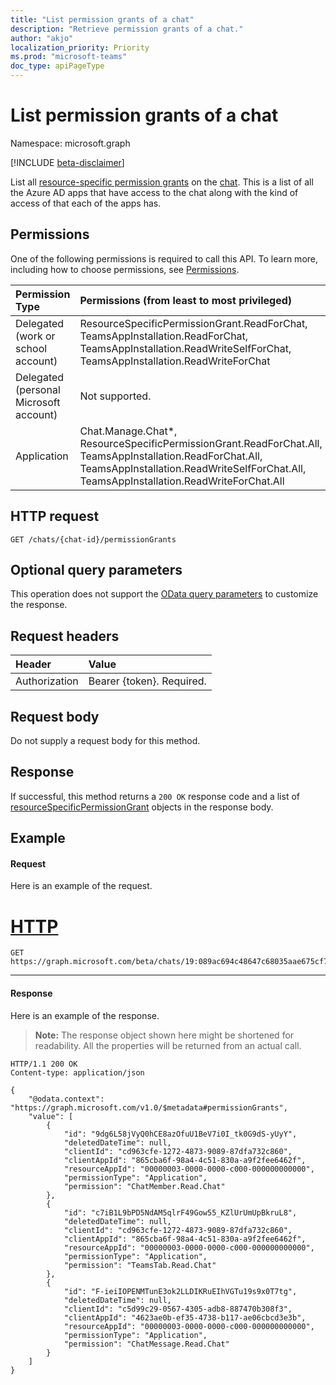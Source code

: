 ```yaml
---
title: "List permission grants of a chat"
description: "Retrieve permission grants of a chat."
author: "akjo"
localization_priority: Priority
ms.prod: "microsoft-teams"
doc_type: apiPageType
---
```


# List permission grants of a chat

Namespace: microsoft.graph

[!INCLUDE [beta-disclaimer](../../includes/beta-disclaimer.md)]

List all [resource-specific permission grants](../resources/resourcespecificpermissiongrant.md) on the [chat](../resources/chat.md). This is a list of all the Azure AD apps that have access to the chat along with the kind of access of that each of the apps has. 

## Permissions

One of the following permissions is required to call this API. To learn more, including how to choose permissions, see [Permissions](/graph/permissions-reference).

| Permission Type                        | Permissions (from least to most privileged)                                                                                                                                                        |
| :------------------------------------- | :------------------------------------------------------------------------------------------------------------------------------------------------------------------------------------------------- |
| Delegated (work or school account)     | ResourceSpecificPermissionGrant.ReadForChat, TeamsAppInstallation.ReadForChat, TeamsAppInstallation.ReadWriteSelfForChat, TeamsAppInstallation.ReadWriteForChat                                    |
| Delegated (personal Microsoft account) | Not supported.                                                                                                                                                                                     |
| Application                            | Chat.Manage.Chat*, ResourceSpecificPermissionGrant.ReadForChat.All, TeamsAppInstallation.ReadForChat.All, TeamsAppInstallation.ReadWriteSelfForChat.All, TeamsAppInstallation.ReadWriteForChat.All |

## HTTP request
<!-- { "blockType": "ignored" } -->
```http
GET /chats/{chat-id}/permissionGrants
```

## Optional query parameters

This operation does not support the [OData query parameters](/graph/query-parameters) to customize the response.

## Request headers

| Header           | Value                      |
| :--------------- | :------------------------- |
| Authorization    | Bearer {token}. Required.  |

## Request body

Do not supply a request body for this method.

## Response

If successful, this method returns a `200 OK` response code and a list of [resourceSpecificPermissionGrant](../resources/resourcespecificpermissiongrant.md) objects in the response body.

## Example

#### Request

Here is an example of the request.

# [HTTP](#tab/http)
<!-- {
  "blockType": "request",
  "name": "chat_list_permission_grants"
}-->
```msgraph-interactive
GET https://graph.microsoft.com/beta/chats/19:089ac694c48647c68035aae675cf78ab@thread.v2/permissionGrants
```

---

#### Response

Here is an example of the response.

>**Note:** The response object shown here might be shortened for readability. All the properties will be returned from an actual call.
<!-- {
  "blockType": "response",
  "truncated": true,
  "@odata.type": "microsoft.graph.resourcespecificpermissiongrant"
} -->
```http
HTTP/1.1 200 OK
Content-type: application/json

{
    "@odata.context": "https://graph.microsoft.com/v1.0/$metadata#permissionGrants",
    "value": [
        {
            "id": "9dg6L58jVyQ0hCE8azOfuU1BeV7i0I_tk0G9dS-yUyY",
            "deletedDateTime": null,
            "clientId": "cd963cfe-1272-4873-9089-87dfa732c860",
            "clientAppId": "865cba6f-98a4-4c51-830a-a9f2fee6462f",
            "resourceAppId": "00000003-0000-0000-c000-000000000000",
            "permissionType": "Application",
            "permission": "ChatMember.Read.Chat"
        },
        {
            "id": "c7iB1L9bPD5NdAM5qlrF49Gow55_KZlUrUmUpBkruL8",
            "deletedDateTime": null,
            "clientId": "cd963cfe-1272-4873-9089-87dfa732c860",
            "clientAppId": "865cba6f-98a4-4c51-830a-a9f2fee6462f",
            "resourceAppId": "00000003-0000-0000-c000-000000000000",
            "permissionType": "Application",
            "permission": "TeamsTab.Read.Chat"
        },
        {
            "id": "F-ieiIOPENMTunE3ok2LLDIKRuEIhVGTu19s9x0T7tg",
            "deletedDateTime": null,
            "clientId": "c5d99c29-0567-4305-adb8-887470b308f3",
            "clientAppId": "4623ae0b-ef35-4738-b117-ae06cbcd3e3b",
            "resourceAppId": "00000003-0000-0000-c000-000000000000",
            "permissionType": "Application",
            "permission": "ChatMessage.Read.Chat"
        }
    ]
}
```
